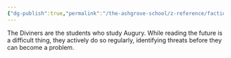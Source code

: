 ```yaml
---
{"dg-publish":true,"permalink":"/the-ashgrove-school/z-reference/factions-clubs/diviners/"}
---
```


The Diviners are the students who study Augury. While reading the future is a difficult thing, they actively do so regularly, identifying threats before they can become a problem.
